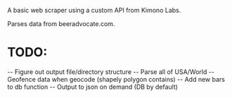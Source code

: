 A basic web scraper using a custom API from Kimono Labs.

Parses data from beeradvocate.com.

TODO:
=====
-- Figure out output file/directory structure
-- Parse all of USA/World
-- Geofence data when geocode (shapely polygon contains)
-- Add new bars to db function
-- Output to json on demand (DB by default)
